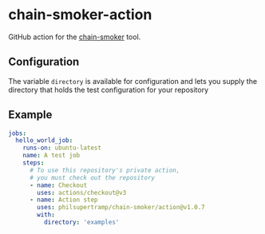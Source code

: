 # chain-smoker-action

GitHub action for the [chain-smoker](https://github.com/philsupertramp/chain-smoker) tool.

## Configuration
The variable `directory` is available for configuration and lets you supply the directory that holds the test configuration for your repository


## Example

```yaml
jobs:
  hello_world_job:
    runs-on: ubuntu-latest
    name: A test job
    steps:
      # To use this repository's private action,
      # you must check out the repository
      - name: Checkout
        uses: actions/checkout@v3
      - name: Action step
        uses: philsupertramp/chain-smoker/action@v1.0.7
        with:
          directory: 'examples'
```
